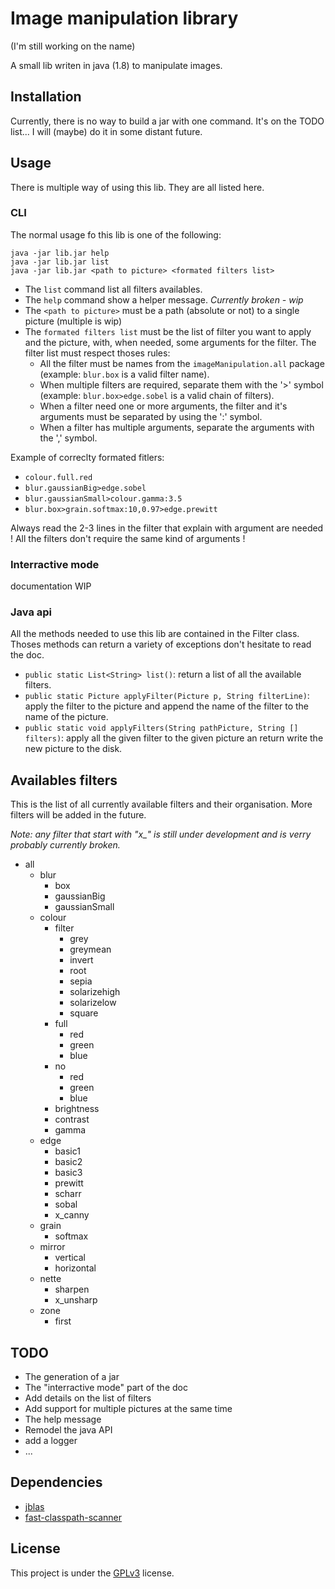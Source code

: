 # Image manipulation library
(I'm still working on the name)

A small lib writen in java (1.8) to manipulate images.
 
## Installation
Currently, there is no way to build a jar with one command. It's on the TODO list... I will (maybe) do it in some distant future.
 
## Usage
There is multiple way of using this lib. They are all listed here.

### CLI

The normal usage fo this lib is one of the following:
```
java -jar lib.jar help
java -jar lib.jar list
java -jar lib.jar <path to picture> <formated filters list>
```

- The `list` command list all filters availables. 
- The `help` command show a helper message. *Currently broken - wip*
- The `<path to picture>` must be a path (absolute or not) to a single picture (multiple is wip)
- The `formated filters list` must be the list of filter you want to apply and the picture, with, when needed, some arguments for the filter.
The filter list must respect thoses rules:
    - All the filter must be names from the `imageManipulation.all` package (example: `blur.box` is a valid filter name).
    - When multiple filters are required, separate them with the '>' symbol (example: `blur.box>edge.sobel` is a valid chain of filters).
    - When a filter need one or more arguments, the filter and it's arguments must be separated by using the ':' symbol.
    - When a filter has multiple arguments, separate the arguments with the ',' symbol.
    
Example of correclty formated fitlers:

- `colour.full.red`
- `blur.gaussianBig>edge.sobel`
- `blur.gaussianSmall>colour.gamma:3.5`
- `blur.box>grain.softmax:10,0.97>edge.prewitt`

Always read the 2-3 lines in the filter that explain with argument are needed ! 
All the filters don't require the same kind of arguments ! 

### Interractive mode

documentation WIP

### Java api

All the methods needed to use this lib are contained in the Filter class.
Thoses methods can return a variety of exceptions don't hesitate to read the doc.

- `public static List<String> list()`: return a list of all the available filters.
- `public static Picture applyFilter(Picture p, String filterLine)`: apply the filter to the picture and append
the name of the filter to the name of the picture.
- `public static void applyFilters(String pathPicture, String [] filters)`: apply all the given filter
to the given picture an return write the new picture to the disk.

## Availables filters

This is the list of all currently available filters and their organisation. 
More filters will be added in the future.

*Note: any filter that start with "x_" is still under development and is verry probably currently broken.*

- all
    - blur
        - box
        - gaussianBig
        - gaussianSmall
    - colour
        - filter
            - grey
            - greymean
            - invert
            - root
            - sepia
            - solarizehigh
            - solarizelow
            - square
        - full
            - red
            - green
            - blue
        - no
            - red
            - green
            - blue
        - brightness
        - contrast
        - gamma
    - edge
        - basic1
        - basic2
        - basic3
        - prewitt
        - scharr
        - sobal
        - x_canny
    - grain
        - softmax
    - mirror
        - vertical
        - horizontal
    - nette
        - sharpen
        - x_unsharp
    - zone
        - first

## TODO
- The generation of a jar
- The "interractive mode" part of the doc
- Add details on the list of filters
- Add support for multiple pictures at the same time
- The help message
- Remodel the java API
- add a logger
- ...
 
## Dependencies
- [jblas](jblas.org)
- [fast-classpath-scanner](https://github.com/lukehutch/fast-classpath-scanner)
 
## License
This project is under the [GPLv3](https://www.gnu.org/licenses/gpl-3.0.en.html) license.
 
